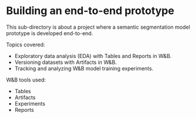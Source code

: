# Building an end-to-end prototype

This sub-directory is about a project where a semantic segmentation model prototype is developed end-to-end.

Topics covered:
* Exploratory data analysis (EDA) with Tables and Reports in W&B.
* Versioning datasets with Artifacts in W&B.
* Tracking and analyzing W&B model training experiments.

W&B tools used: 
* Tables
* Artifacts
* Experiments
* Reports
